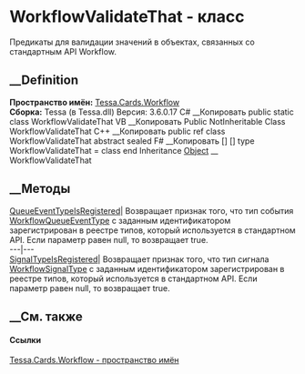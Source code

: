 # WorkflowValidateThat - класс
Предикаты для валидации значений в объектах, связанных со стандартным API
Workflow.
## __Definition
 **Пространство имён:** [Tessa.Cards.Workflow](N_Tessa_Cards_Workflow.htm)  
 **Сборка:** Tessa (в Tessa.dll) Версия: 3.6.0.17
C# __Копировать
     public static class WorkflowValidateThat
VB __Копировать
     Public NotInheritable Class WorkflowValidateThat
C++ __Копировать
     public ref class WorkflowValidateThat abstract sealed
F# __Копировать
     [<AbstractClassAttribute>]
    [<SealedAttribute>]
    type WorkflowValidateThat = class end
Inheritance
    [Object](https://learn.microsoft.com/dotnet/api/system.object) __ WorkflowValidateThat
##  __Методы
[QueueEventTypeIsRegistered](M_Tessa_Cards_Workflow_WorkflowValidateThat_QueueEventTypeIsRegistered.htm)|
Возвращает признак того, что тип события
[WorkflowQueueEventType](T_Tessa_Cards_Workflow_WorkflowQueueEventType.htm) с
заданным идентификатором зарегистрирован в реестре типов, который используется
в стандартном API. Если параметр равен null, то возвращает true.  
---|---  
[SignalTypeIsRegistered](M_Tessa_Cards_Workflow_WorkflowValidateThat_SignalTypeIsRegistered.htm)|
Возвращает признак того, что тип сигнала
[WorkflowSignalType](T_Tessa_Cards_Workflow_WorkflowSignalType.htm) с заданным
идентификатором зарегистрирован в реестре типов, который используется в
стандартном API. Если параметр равен null, то возвращает true.  
## __См. также
#### Ссылки
[Tessa.Cards.Workflow - пространство имён](N_Tessa_Cards_Workflow.htm)
